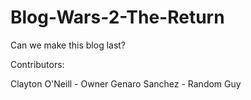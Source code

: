 # Blog-Wars-2-The-Return
Can we make this blog last?


Contributors:

Clayton O'Neill - Owner
Genaro Sanchez - Random Guy
